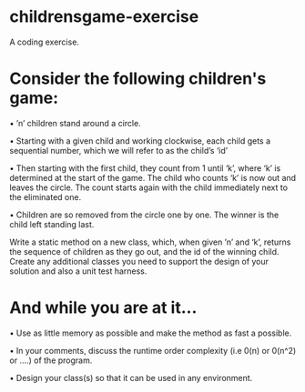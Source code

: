 # childrensgame-exercise
A coding exercise.

# Consider the following children's game:
• ’n’ children stand around a circle.

• Starting with a given child and working clockwise, each child gets a sequential number, which we will refer to as the child’s ‘id’

• Then starting with the first child, they count from 1 until ‘k’, where ‘k’ is determined at the start of the game. The child who counts ‘k’ is now out and leaves the circle. The count starts again with the child immediately next to the eliminated one.

• Children are so removed from the circle one by one. The winner is the child left standing last.

Write a static method on a new class, which, when given ’n’ and ‘k’, returns the sequence of children as they go out, and the id of the winning child. Create any additional classes you need to support the design of your solution and also a unit test harness.

# And while you are at it...
• Use as little memory as possible and make the method as fast a possible.

• In your comments, discuss the runtime order complexity (i.e 0(n) or 0(n^2) or ....) of the program.

• Design your class(s) so that it can be used in any environment.
